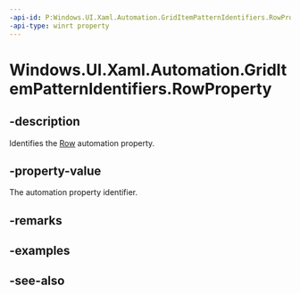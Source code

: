 ```yaml
---
-api-id: P:Windows.UI.Xaml.Automation.GridItemPatternIdentifiers.RowProperty
-api-type: winrt property
---
```


<!-- Property syntax
public Windows.UI.Xaml.Automation.AutomationProperty RowProperty { get; }
-->

# Windows.UI.Xaml.Automation.GridItemPatternIdentifiers.RowProperty

## -description
Identifies the [Row](../windows.ui.xaml.automation.provider/igriditemprovider_row.md) automation property.



## -property-value
The automation property identifier.

## -remarks

## -examples

## -see-also

